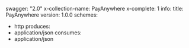 swagger: "2.0"
x-collection-name: PayAnywhere
x-complete: 1
info:
  title: PayAnywhere
  version: 1.0.0
schemes:
- http
produces:
- application/json
consumes:
- application/json